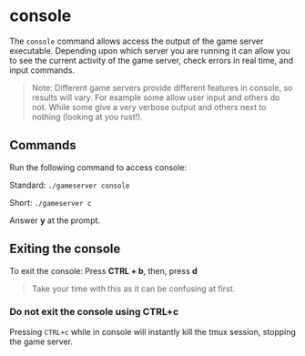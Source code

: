 # console

The `console` command allows access the output of the game server executable. Depending upon which server you are running it can allow you to see the current activity of the game server, check errors in real time, and input commands.

> Note: Different game servers provide different features in console, so results will vary. For example some allow user input and others do not. While some give a very verbose output and others next to nothing (looking at you rust!).

## Commands

Run the following command to access console:

Standard: `./gameserver console`

Short: `./gameserver c`

Answer **y** at the prompt.

## Exiting the console

To exit the console: Press **CTRL + b**, then, press **d**

> Take your time with this as it can be confusing at first.

### Do not exit the console using CTRL+c

Pressing `CTRL+c` while in console will instantly kill the tmux session, stopping the game server.

